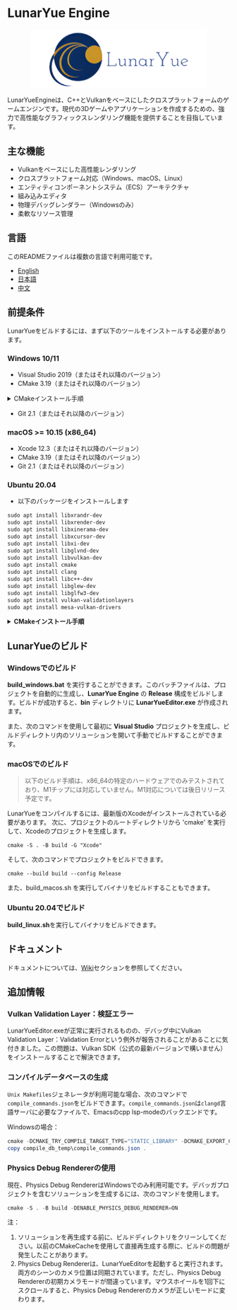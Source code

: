 ﻿# LunarYue Engine

<p align="center">
    <img src="engine/source/editor/resource/LunarYueEngine.png" width="400" alt="LunarYue Engineのロゴ">
  </a>
</p>

LunarYueEngineは、C++とVulkanをベースにしたクロスプラットフォームのゲームエンジンです。現代の3Dゲームやアプリケーションを作成するための、強力で高性能なグラフィックスレンダリング機能を提供することを目指しています。

## 主な機能

- Vulkanをベースにした高性能レンダリング
- クロスプラットフォーム対応（Windows、macOS、Linux）
- エンティティコンポーネントシステム（ECS）アーキテクチャ
- 組み込みエディタ
- 物理デバッグレンダラー（Windowsのみ）
- 柔軟なリソース管理

## 言語

このREADMEファイルは複数の言語で利用可能です。

- [English](README-en.md)
- [日本語](README.md)
- [中文](README-zh.md)

## 前提条件

LunarYueをビルドするには、まず以下のツールをインストールする必要があります。

### Windows 10/11
- Visual Studio 2019（またはそれ以降のバージョン）
- CMake 3.19（またはそれ以降のバージョン）
<details>
  <summary>CMakeインストール手順</summary>
  

  1. CMakeの公式サイト (https://cmake.org/download/) にアクセスして、Windows向けのインストーラーをダウンロードします。

  2. ダウンロードしたインストーラーを実行し、CMakeをインストールします。インストール時に、「Add CMake to the system PATH for all users」オプションを選択して、CMakeがシステムのPATHに追加されるようにしてください。

  3. インストールが完了したら、コマンドプロンプトを開いて、'cmake --version'コマンドを実行して、CMakeが正しくインストールされていることを確認します。このコマンドが実行されると、CMakeのバージョン情報が表示されます。

</details>

- Git 2.1（またはそれ以降のバージョン）

### macOS >= 10.15 (x86_64)
- Xcode 12.3（またはそれ以降のバージョン）
- CMake 3.19（またはそれ以降のバージョン）
- Git 2.1（またはそれ以降のバージョン）

### Ubuntu 20.04
- 以下のパッケージをインストールします
```
sudo apt install libxrandr-dev
sudo apt install libxrender-dev
sudo apt install libxinerama-dev
sudo apt install libxcursor-dev
sudo apt install libxi-dev
sudo apt install libglvnd-dev
sudo apt install libvulkan-dev
sudo apt install cmake
sudo apt install clang
sudo apt install libc++-dev
sudo apt install libglew-dev
sudo apt install libglfw3-dev
sudo apt install vulkan-validationlayers
sudo apt install mesa-vulkan-drivers
```

<details>
  <summary><b>CMakeインストール手順</b></summary>
  <br>
<b>Windows:</b>

1. CMakeの公式サイト (https://cmake.org/download/) にアクセスして、Windows向けのインストーラーをダウンロードします。

2. ダウンロードしたインストーラーを実行し、CMakeをインストールします。インストール時に、「Add CMake to the system PATH for all users」オプションを選択して、CMakeがシステムのPATHに追加されるようにしてください。

3. インストールが完了したら、コマンドプロンプトを開いて、'cmake --version'コマンドを実行して、CMakeが正しくインストールされていることを確認します。このコマンドが実行されると、CMakeのバージョン情報が表示されます。

  <br>
<b>Linux:</b>

1. ターミナルを開いて、以下のコマンドを実行してCMakeをインストールします。

``` sql
Copy code
sudo apt-get update
sudo apt-get install cmake
```

2. インストールが完了したら、'cmake --version'コマンドを実行して、CMakeが正しくインストールされていることを確認します。このコマンドが実行されると、CMakeのバージョン情報が表示されます。

  <br>
<b>macOS:</b>

1. Homebrewがインストールされていない場合は、公式サイト (https://brew.sh/index_ja) の指示に従ってインストールします。

2. ターミナルを開いて、以下のコマンドを実行してCMakeをインストールします。

```
brew install cmake
```
3. インストールが完了したら、'cmake --version'コマンドを実行して、CMakeが正しくインストールされていることを確認します。このコマンドが実行されると、CMakeのバージョン情報が表示されます。

  <br>
</details>

## LunarYueのビルド

### Windowsでのビルド
**build_windows.bat** を実行することができます。このバッチファイルは、プロジェクトを自動的に生成し、**LunarYue Engine** の **Release** 構成をビルドします。ビルドが成功すると、**bin** ディレクトリに **LunarYueEditor.exe** が作成されます。

また、次のコマンドを使用して最初に **Visual Studio** プロジェクトを生成し、ビルドディレクトリ内のソリューションを開いて手動でビルドすることができます。

### macOSでのビルド

> 以下のビルド手順は、x86_64の特定のハードウェアでのみテストされており、M1チップには対応していません。M1対応については後日リリース予定です。

LunarYueをコンパイルするには、最新版のXcodeがインストールされている必要があります。
次に、プロジェクトのルートディレクトリから 'cmake' を実行して、Xcodeのプロジェクトを生成します。

```
cmake -S . -B build -G "Xcode"
```
そして、次のコマンドでプロジェクトをビルドできます。
```
cmake --build build --config Release
```

また、build_macos.sh を実行してバイナリをビルドすることもできます。

### Ubuntu 20.04でビルド
**build_linux.sh**を実行してバイナリをビルドできます。

## ドキュメント
ドキュメントについては、[Wiki](https://github.com/wuyukwi/LunarYueEngine/wiki)セクションを参照してください。

## 追加情報

### Vulkan Validation Layer：検証エラー
LunarYueEditor.exeが正常に実行されるものの、デバッグ中にVulkan Validation Layer：Validation Errorという例外が報告されることがあることに気付きました。この問題は、Vulkan SDK（公式の最新バージョンで構いません）をインストールすることで解決できます。

### コンパイルデータベースの生成
`Unix Makefiles`ジェネレータが利用可能な場合、次のコマンドで`compile_commands.json`をビルドできます。`compile_commands.json`は`clangd`言語サーバに必要なファイルで、Emacsのcpp lsp-modeのバックエンドです。

Windowsの場合：

``` powershell
cmake -DCMAKE_TRY_COMPILE_TARGET_TYPE="STATIC_LIBRARY" -DCMAKE_EXPORT_COMPILE_COMMANDS=ON -S . -B compile_db_temp -G "Unix Makefiles"
copy compile_db_temp\compile_commands.json .
```

### Physics Debug Rendererの使用
現在、Physics Debug RendererはWindowsでのみ利用可能です。デバッガプロジェクトを含むソリューションを生成するには、次のコマンドを使用します。

``` powershell
cmake -S . -B build -DENABLE_PHYSICS_DEBUG_RENDERER=ON
```

注：
1. ソリューションを再生成する前に、ビルドディレクトリをクリーンしてください。以前のCMakeCacheを使用して直接再生成する際に、ビルドの問題が発生したことがあります。
2. Physics Debug Rendererは、LunarYueEditorを起動すると実行されます。両方のシーンのカメラ位置は同期されています。ただし、Physics Debug Rendererの初期カメラモードが間違っています。マウスホイールを1回下にスクロールすると、Physics Debug Rendererのカメラが正しいモードに変わります。

